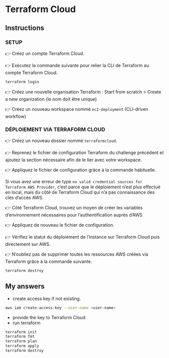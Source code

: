 # Terraform Cloud

## Instructions

### SETUP

👉 Créez un compte Terraform Cloud.

👉 Exécutez la commande suivante pour relier la CLI de Terraform au compte Terraform Cloud.
```sh
terraform login
```

👉 Créez une nouvelle organisation Terraform : Start from scratch > Create a new organization (le nom doit être unique)

👉 Créez un nouveau workspace nommé `ec2-deployment` (CLI-driven workflow)

### DÉPLOIEMENT VIA TERRAFORM CLOUD

👉 Créez un nouveau dossier nommé `terraformcloud`.
 
👉 Reprenez le fichier de configuration Terraform du challenge précédent et ajoutez la section nécessaire afin de le lier avec votre workspace.

👉 Appliquez le fichier de configuration grâce à la commande habituelle.

Si vous avez une erreur de type `no valid credential sources for Terraform AWS Provider`, c’est parce que le déploiement n’est plus effectué en local, mais du côté de Terraform Cloud qui n’a pas connaissance des clés d’accès AWS.

👉 Côté Terraform Cloud, trouvez un moyen de créer les variables d’environnement nécessaires pour l’authentification auprès d’AWS

👉 Appliquez de nouveau le fichier de configuration.

👉 Vérifiez le statut du déploiement de l’instance sur Terraform Cloud puis directement sur AWS.

👉 N’oubliez pas de supprimer toutes les ressources AWS créées via Terraform grâce à la commande suivante.

```sh
terraform destroy
```

## My answers

- create access key if not existing.
```sh
aws iam create-access-key --user-name <user-name>
```
- provide the key to Terraform Cloud
- run terraform
```sh
terraform init
terraform fmt
terraform plan
terraform apply
terraform destroy
```
